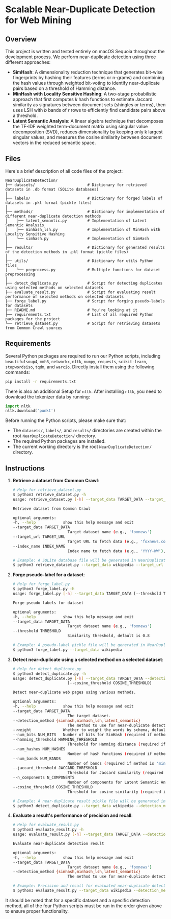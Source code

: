 # Scalable Near-Duplicate Detection for Web Mining

## Overview

This project is written and tested entirely on macOS Sequoia throughout the development process.
We perform near-duplicate detection using three different approaches:
- **SimHash**: A dimensionality reduction technique that generates bit-wise fingerprints by hashing their features (terms or n-grams) and combining the hash values through weighted bit-voting to identify near-duplicate pairs based on a threshold of Hamming distance.
- **MinHash with Locality Sensitive Hashing**: A two-stage probabilistic approach that first computes $k$ hash functions to estimate Jaccard similarity as signatures between document sets (shingles or terms), then uses LSH with $b$ bands of $r$ rows to efficiently find candidate pairs above a threshold.
- **Latent Semantic Analysis**: A linear algebra technique that decomposes the TF-IDF weighted term-document matrix using singular value decomposition (SVD), reduces dimensionality by keeping only k largest singular values, and measures the cosine similarity between document vectors in the reduced semantic space.

## Files

Here's a brief description of all code files of the project:

```
NearDuplicateDetection/
├── datasets/                       # Dictionary for retrieved datasets in .db format (SQLite databases)
│
├── labels/                         # Dictionary for forged labels of datasets in .pkl format (pickle files)
│
├── methods/                        # Dictionary for implementation of different near-duplicate detection methods
│    ├── latent_semantic.py         # Implementation of Latent Semantic Analysis
│    ├── minhash_lsh.py             # Implementation of MinHash with Locality Sensitive Hashing
│    └── simhash.py                 # Implementation of SimHash
│
├── results/                        # Dictionary for generated results of the detection methods in .pkl format (pickle files)
│
├── utils/                          # Dictionary for utils Python files
│    └── preprocess.py              # Multiple functions for dataset preprocessing
│
├── detect_duplicate.py             # Script for detecting duplicates using selected methods on selected datasets
├── evaluate_result.py              # Script for evaluating result performance of selected methods on selected datasets
├── forge_label.py                  # Script for forging pseudo-labels for datasets
├── README.md                       # You're looking at it
├── requirements.txt                # List of all required Python packages for the project
└── retrieve_dataset.py             # Script for retrieving datasets from Common Crawl sources
```

## Requirements

Several Python packages are required to run our Python scripts, including `beautifulsoup4`, `mmh3`, `networkx`, `nltk`, `numpy`, `requests`, `scikit-learn`, `stopwordsiso`, `tqdm`, and `warcio`. Directly install them using the following commands:

```bash
pip install -r requirements.txt
```

There is also an additional Setup for `nltk`. After installing `nltk`, you need to download the tokenizer data by running:

```python
import nltk
nltk.download('punkt')
```

Before running the Python scripts, please make sure that:
* The `datasets/`, `labels/`, and `results/` directories are created within the root `NearDuplicateDetection/` directory.
* The required Python packages are installed.
* The current working directory is the root `NearDuplicateDetection/` directory.

## Instructions

1. **Retrieve a dataset from Common Crawl**:
    ```bash
    # Help for retrieve_dataset.py
    $ python3 retrieve_dataset.py -h
    usage: retrieve_dataset.py [-h] --target_data TARGET_DATA --target_url TARGET_URL [--index_name INDEX_NAME]

    Retrieve dataset from Common Crawl

    optional arguments:
    -h, --help            show this help message and exit
    --target_data TARGET_DATA
                            Target dataset name (e.g., 'foxnews')
    --target_url TARGET_URL
                            Target URL to fetch data (e.g., 'foxnews.com')
    --index_name INDEX_NAME
                            Index name to fetch data (e.g., 'YYYY-WW'), default is 2019-51

    # Example: A SQLite database file will be generated in NearDuplicateDetection/datasets/wikipedia.db
    $ python3 retrieve_dataset.py --target_data wikipedia --target_url en.wikipedia.org
    ```

2. **Forge pseudo-label for a dataset**:
    ```bash
    # Help for forge_label.py
    $ python3 forge_label.py -h
    usage: forge_label.py [-h] --target_data TARGET_DATA [--threshold THRESHOLD]

    Forge pseudo labels for dataset

    optional arguments:
    -h, --help            show this help message and exit
    --target_data TARGET_DATA
                            Target dataset name (e.g., 'foxnews')
    --threshold THRESHOLD
                            Similarity threshold, default is 0.8

    # Example: A pseudo-label pickle file will be generated in NearDuplicateDetection/labels/wikipedia_label.pkl
    $ python3 forge_label.py --target_data wikipedia
    ```

3. **Detect near-duplicate using a selected method on a selected dataset**:
    ```bash
    # Help for detect_duplicate.py
    $ python3 detect_duplicate.py -h
    usage: detect_duplicate.py [-h] --target_data TARGET_DATA --detection_method {simhash,minhash_lsh,latent_semantic} [--weight] [--num_bits NUM_BITS] [--hamming_threshold HAMMING_THRESHOLD] [--num_hashes NUM_HASHES] [--num_bands NUM_BANDS] [--jaccard_threshold JACCARD_THRESHOLD] [--n_components N_COMPONENTS]
                            [--cosine_threshold COSINE_THRESHOLD]

    Detect near-duplicate web pages using various methods.

    optional arguments:
    -h, --help            show this help message and exit
    --target_data TARGET_DATA
                            The target dataset.
    --detection_method {simhash,minhash_lsh,latent_semantic}
                            The method to use for near-duplicate detection (simhash, minhash_lsh, or latent_semantic).
    --weight              Whether to weight the words by schema, default is False.
    --num_bits NUM_BITS   Number of bits for SimHash (required if method is 'simhash'), default is 64.
    --hamming_threshold HAMMING_THRESHOLD
                            Threshold for Hamming distance (required if method is 'simhash'), default is 3.
    --num_hashes NUM_HASHES
                            Number of hash functions (required if method is 'minhash_lsh'), default is 128.
    --num_bands NUM_BANDS
                            Number of bands (required if method is 'minhash_lsh'), default is 16.
    --jaccard_threshold JACCARD_THRESHOLD
                            Threshold for Jaccard similarity (required if method is 'minhash_lsh'), default is 0.6.
    --n_components N_COMPONENTS
                            Number of components for Latent Semantic Analysis (required if method is 'latent_semantic'), default is 5000.
    --cosine_threshold COSINE_THRESHOLD
                            Threshold for cosine similarity (required if method is 'latent_semantic'), default is 0.8.

    # Example: A near-duplicate result pickle file will be generated in NearDuplicateDetection/results/wikipedia_minhash_lsh_result.pkl
    $ python3 detect_duplicate.py --target_data wikipedia --detection_method minhash_lsh
    ```

4. **Evaluate a result's performance of precision and recall**:
    ```bash
    # Help for evaluate_result.py
    $ python3 evaluate_result.py -h
    usage: evaluate_result.py [-h] --target_data TARGET_DATA --detection_method {simhash,minhash_lsh,latent_semantic}

    Evaluate near-duplicate detection result

    optional arguments:
    -h, --help            show this help message and exit
    --target_data TARGET_DATA
                            Target dataset name (e.g., 'foxnews')
    --detection_method {simhash,minhash_lsh,latent_semantic}
                            The method to use for near-duplicate detection (simhash, minhash_lsh, or latent_semantic).

    # Example: Precision and recall for evaluated near-duplicate detection result will be print out in the command line
    $ python3 evaluate_result.py --target_data wikipedia --detection_method minhash_lsh
    ```

It should be noted that for a specific dataset and a specific detection method, all of the four Python scripts must be run in the order given above to ensure proper functionality.
